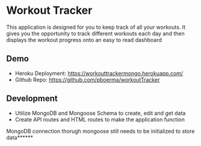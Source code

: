 # Workout Tracker

This application is designed for you to keep track of all your workouts. It gives you the opportunity to track different workouts each day and then displays the workout progress onto an easy to read dashboard


## Demo
* Heroku Deployment:  https://workouttrackermongo.herokuapp.com/
* Github Repo:  https://github.com/pboerma/workoutTracker


## Development
* Utilize MongoDB and Mongoose Schema to create, edit and get data
* Create API routes and HTML routes to make the application function

MongoDB connection thorugh mongoose still needs to be initialized to store data******

